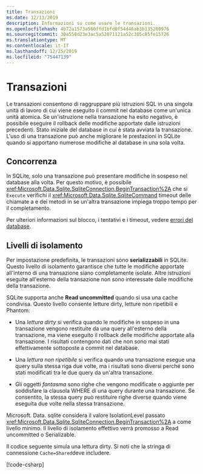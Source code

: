 ```yaml
---
title: Transazioni
ms.date: 12/13/2019
description: Informazioni su come usare le transazioni.
ms.openlocfilehash: 4b72a1573a560ffd1bfd0f54d46ab3b135280976
ms.sourcegitcommit: 30a558d23e3ac5a52071121a52c305c85fe15726
ms.translationtype: MT
ms.contentlocale: it-IT
ms.lasthandoff: 12/25/2019
ms.locfileid: "75447139"
---
```

# <a name="transactions"></a>Transazioni

Le transazioni consentono di raggruppare più istruzioni SQL in una singola unità di lavoro di cui viene eseguito il commit nel database come un'unica unità atomica. Se un'istruzione nella transazione ha esito negativo, è possibile eseguire il rollback delle modifiche apportate dalle istruzioni precedenti. Stato iniziale del database in cui è stata avviata la transazione. L'uso di una transazione può anche migliorare le prestazioni in SQLite quando si apportano numerose modifiche al database in una sola volta.

## <a name="concurrency"></a>Concorrenza

In SQLite, solo una transazione può presentare modifiche in sospeso nel database alla volta. Per questo motivo, è possibile <xref:Microsoft.Data.Sqlite.SqliteConnection.BeginTransaction%2A> che si `Execute` verifichi il <xref:Microsoft.Data.Sqlite.SqliteCommand> timeout delle chiamate a e dei metodi in se un'altra transazione impiega troppo tempo per il completamento.

Per ulteriori informazioni sul blocco, i tentativi e i timeout, vedere [errori del database](database-errors.md).

## <a name="isolation-levels"></a>Livelli di isolamento

Per impostazione predefinita, le transazioni sono **serializzabili** in SQLite. Questo livello di isolamento garantisce che tutte le modifiche apportate all'interno di una transazione siano completamente isolate. Altre istruzioni eseguite all'esterno della transazione non sono interessate dalle modifiche della transazione.

SQLite supporta anche **Read uncommitted** quando si usa una cache condivisa. Questo livello consente letture dirty, letture non ripetibili e Phantom:

- Una *lettura dirty* si verifica quando le modifiche in sospeso in una transazione vengono restituite da una query all'esterno della transazione, ma viene eseguito il rollback delle modifiche apportate alla transazione. I risultati contengono dati che non sono mai stati effettivamente sottoposte a commit nel database.

- Una *lettura non ripetibile* si verifica quando una transazione esegue una query sulla stessa riga due volte, ma i risultati sono diversi perché sono stati modificati tra le due query da un'altra transazione.

- Gli oggetti *fantasma* sono righe che vengono modificate o aggiunte per soddisfare la clausola WHERE di una query durante una transazione. Se consentito, la stessa query può restituire righe diverse quando viene eseguita due volte nella stessa transazione.

Microsoft. Data. sqlite considera il valore IsolationLevel passato <xref:Microsoft.Data.Sqlite.SqliteConnection.BeginTransaction%2A> a come livello minimo. Il livello di isolamento effettivo verrà promosso a Read uncommitted o Serializable.

Il codice seguente simula una lettura dirty. Si noti che la stringa di connessione `Cache=Shared`deve includere.

[!code-csharp[](../../../../samples/snippets/standard/data/sqlite/DirtyReadSample/Program.cs?name=snippet_DirtyRead)]
